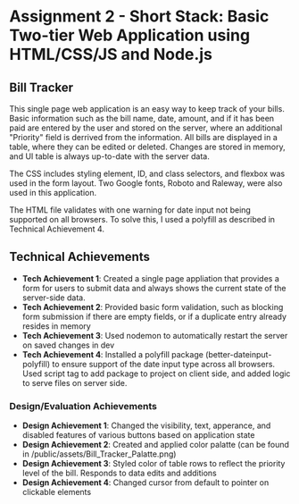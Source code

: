 Assignment 2 - Short Stack: Basic Two-tier Web Application using HTML/CSS/JS and Node.js  
===

## Bill Tracker
This single page web application is an easy way to keep track of your bills. Basic information such as the bill name, date, amount, and if it has been paid are entered by the user and stored on the server, where an additional "Priority" field is derrived from the information. All bills are displayed in a table, where they can be edited or deleted. Changes are stored in memory, and UI table is always up-to-date with the server data. 

The CSS includes styling element, ID, and class selectors, and flexbox was used in the form layout. Two Google fonts, Roboto and Raleway, were also used in this application.

The HTML file validates with one warning for date input not being supported on all browsers. To solve this, I used a polyfill as described in Technical Achievement 4. 

## Technical Achievements
- **Tech Achievement 1**: Created a single page appliation that provides a form for users to submit data and always shows the current state of the server-side data. 
- **Tech Achievement 2**: Provided basic form validation, such as blocking form submission if there are empty fields, or if a duplicate entry already resides in memory
- **Tech Achievement 3**: Used nodemon to automatically restart the server on saved changes in dev
- **Tech Achievement 4**: Installed a polyfill package (better-dateinput-polyfill) to ensure support of the date input type across all browsers. Used script tag to add package to project on client side, and added logic to serve files on server side.  

### Design/Evaluation Achievements
- **Design Achievement 1**: Changed the visibility, text, apperance, and disabled features of various buttons based on application state
- **Design Achievement 2**: Created and applied color palatte (can be found in /public/assets/Bill_Tracker_Palatte.png)
- **Design Achievement 3**: Styled color of table rows to reflect the priority level of the bill. Responds to data edits and additions
- **Design Achievement 4**: Changed cursor from default to pointer on clickable elements